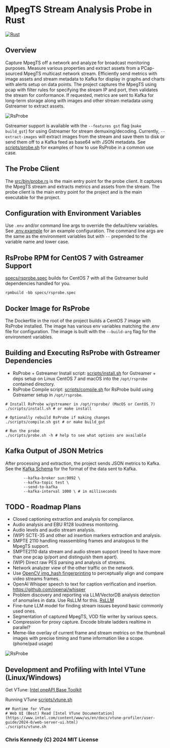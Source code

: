 # MpegTS Stream Analysis Probe in Rust

[![Rust](https://github.com/groovybits/rscap/actions/workflows/rust.yml/badge.svg?branch=main)](https://github.com/groovybits/rscap/actions/workflows/rust.yml)

## Overview

Capture MpegTS off a network and analyze for broadcast monitoring purposes. Measure various properties and extract assets from a PCap-sourced MpegTS multicast network stream. Efficiently send metrics with image assets and stream metadata to Kafka for display in graphs and charts with alerts setup on data points. The project captures the MpegTS using pcap with filter rules for specifying the stream IP and port, then validates the stream for conformance. If requested, metrics are sent to Kafka for long-term storage along with images and other stream metadata using Gstreamer to extract assets.

![RsProbe](https://storage.googleapis.com/groovybits/images/rscap/rscap.webp)

Gstreamer support is available with the `--features gst` flag (`make build_gst`) for using Gstreamer for stream demuxing/decoding. Currently, `--extract-images` will extract images from the stream and save them to disk or send them off to a Kafka feed as base64 with JSON metadata. See [scripts/probe.sh](scripts/probe.sh) for examples of how to use RsProbe in a common use case.

## The Probe Client

The [src/bin/probe.rs](src/bin/probe.rs) is the main entry point for the probe client. It captures the MpegTS stream and extracts metrics and assets from the stream. The probe client is the main entry point for the project and is the main executable for the project.

## Configuration with Environment Variables

Use `.env` and/or command line args to override the default/env variables. See [.env.example](.env.example) for an example configuration. The command line args are the same as the environment variables but with `--` prepended to the variable name and lower case.

## RsProbe RPM for CentOS 7 with Gstreamer Support

[specs/rsprobe.spec](specs/rsprobe.spec) builds for CentOS 7 with all the Gstreamer build dependencies handled for you.

```text
rpmbuild -bb specs/rsprobe.spec
```

## Docker Image for RsProbe

The Dockerfile in the root of the project builds a CentOS 7 image with RsProbe installed. The image has various env variables matching the .env file for configuration. The image is built with the `--build-arg` flag for the environment variables.

## Building and Executing RsProbe with Gstreamer Dependencies

- RsProbe + Gstreamer Install script: [scripts/install.sh](scripts/install.sh) for Gstreamer + deps setup on Linux CentOS 7 and macOS into the `/opt/rsprobe` contained directory.
- RsProbe Compile script: [scripts/compile.sh](scripts/compile.sh) for RsProbe build using Gstreamer setup in `/opt/rsprobe`.

```text
# Install RsProbe w/gstreamer in /opt/rsprobe/ (MacOS or CentOS 7)
./scripts/install.sh # or make install

# Optionally rebuild RsProbe if making changes
./scripts/compile.sh gst # or make build_gst

# Run the probe
./scripts/probe.sh -h # help to see what options are available
```

## Kafka Output of JSON Metrics

After processing and extraction, the project sends JSON metrics to Kafka. See the [Kafka Schema](kafka_schema/kafka.json) for the format of the data sent to Kafka.

```text
        --kafka-broker sun:9092 \
        --kafka-topic test \
        --send-to-kafka
        --kafka-interval 1000 \ # in milliseconds
```

## TODO - Roadmap Plans

- Closed captioning extraction and analysis for compliance.
- Audio analysis and EBU R128 loudness monitoring.
- Audio levels and audio stream analysis.
- (WIP) SCTE-35 and other ad insertion markers extraction and analysis.
- SMPTE 2110 handling reassembling frames and analogous to the MpegTS support.
- SMPTE2110 data stream and audio stream support (need to have more than one pcap ip/port and distinguish them apart).
- (WIP) Direct raw PES parsing and analysis of streams.
- Network analyzer view of the other traffic on the network.
- Use [OpenCV img_hash fingerprinting](https://docs.opencv.org/3.4/d4/d93/group__img__hash.html#ga5eeee1e27bc45caffe3b529ab42568e3) to perceptually align and compare video streams frames.
- OpenAI Whisper speech to text for caption verification and insertion. <https://github.com/openai/whisper>
- Problem discovery and reporting via LLM/VectorDB analysis detection of anomalies in data. Use RsLLM for this. [RsLLM](https://github.com/groovybits/rsllm)
- Fine-tune LLM model for finding stream issues beyond basic commonly used ones.
- Segmentation of captured MpegTS, VOD file writer by various specs.
- Compression for proxy capture. Encode bitrate ladders realtime in parallel?
- Meme-like overlay of current frame and stream metrics on the thumbnail images with precise timing and frame information like a scope. (phone/pad usage)

![RsProbe](https://storage.googleapis.com/groovybits/images/rscap/rscap_circuit.webp)

## Development and Profiling with Intel VTune (Linux/Windows)

Get VTune: [Intel oneAPI Base Toolkit](https://software.intel.com/content/www/us/en/develop/tools/oneapi/base-toolkit/download.html)

Running VTune [scripts/vtune.sh](scripts/vtune.sh)

```text
## Runtime for VTune
# Web UI (Best) Read [Intel VTune Documentation](https://www.intel.com/content/www/us/en/docs/vtune-profiler/user-guide/2024-0/web-server-ui.html)
./scripts/vtune.sh
```

### Chris Kennedy (C) 2024 MIT License
